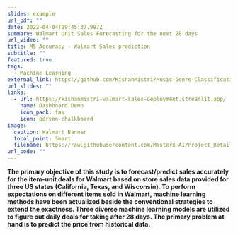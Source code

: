 ```yaml
---
slides: example
url_pdf: ""
date: 2022-04-04T09:45:37.997Z
summary: Walmart Unit Sales Forecasting for the next 28 days
url_video: ""
title: M5 Accuracy - Walmart Sales prediction
subtitle: ""
featured: true
tags:
  - Machine Learning
external_link: https://github.com/KishanMistri/Music-Genre-Classification/blob/master/README.md
url_slides: ""
links:
  - url: https://kishanmistri-walmart-sales-deployment.streamlit.app/
    name: Dashboard Demo
    icon_pack: fas
    icon: person-chalkboard
image:
  caption: Walmart Banner
  focal_point: Smart
  filename: https://raw.githubusercontent.com/Masterx-AI/Project_Retail_Analysis_with_Walmart/main/Wallmart1.jpg
url_code: ""
---
```

**The primary objective of this study is to forecast/predict sales accurately for the item-unit deals for Walmart based on store sales data provided for three US states (California, Texas, and Wisconsin). To perform expectations on different items sold in Walmart, machine learning methods have been actualized beside the conventional strategies to extend the exactness. Three diverse machine learning models are utilized to figure out daily deals for taking after 28 days. The primary problem at hand is to predict the price from historical data.**